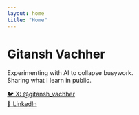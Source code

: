 ```yaml
---
layout: home
title: "Home"
---
```


<div class="hero">
  <h1>Gitansh Vachher</h1>
  <p>Experimenting with AI to collapse busywork.<br />Sharing what I learn in public.</p>
</div>

<div class="badges">
  <a class="badge" href="https://x.com/gitansh_vachher" target="_blank" rel="noopener">🐦 X: @gitansh_vachher</a>
</div>

<div class="badges">
  <a class="badge" href="https://www.linkedin.com/in/gitanshvachher/" target="_blank" rel="noopener">💼 LinkedIn</a>
</div>
